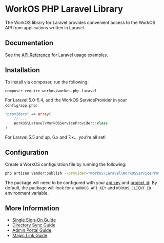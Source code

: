 # WorkOS PHP Laravel Library

The WorkOS library for Laravel provides convenient access to the WorkOS API from applications written in Laravel.

## Documentation

See the [API Reference](https://workos.com/docs/reference/client-libraries) for Laravel usage examples.

## Installation

To install via composer, run the following:

```bash
composer require workos/workos-php-laravel
```

For Laravel 5.0-5.4, add the WorkOS ServiceProvider in your `config/app.php`:

```php
"providers" => array(
    // ...
    WorkOS\Laravel\WorkOSServiceProvider::class
)
```

For Laravel 5.5 and up, 6.x and 7.x... you're all set!

## Configuration

Create a WorkOS configuration file by running the following:

```bash
php artisan vendor:publish --provider="WorkOS\Laravel\WorkOSServiceProvider"
```

The package will need to be configured with your [api key](https://dashboard.workos.com/api-keys) and [project id](https://dashboard.workos.com/sso/configuration).
By default, the package will look for a `WORKOS_API_KEY` and `WORKOS_CLIENT_ID` environment variable.

## More Information

* [Single Sign-On Guide](https://workos.com/docs/sso/guide)
* [Directory Sync Guide](https://workos.com/docs/directory-sync/guide)
* [Admin Portal Guide](https://workos.com/docs/admin-portal/guide)
* [Magic Link Guide](https://workos.com/docs/magic-link/guide)
